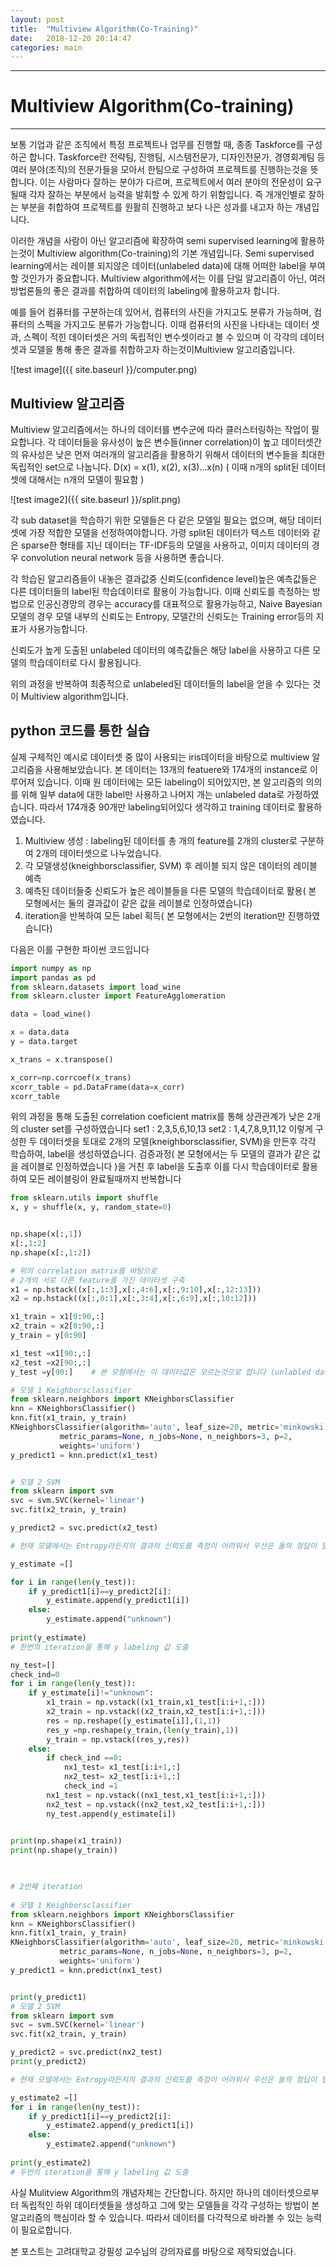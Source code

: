 ```yaml
---
layout: post
title:  "Multiview Algorithm(Co-Training)"
date:   2018-12-20 20:14:47
categories: main
---
```

* * *
# Multiview Algorithm(Co-training)
* * *
보통 기업과 같은 조직에서 특정 프로젝트나 업무를 진행할 때, 종종 Taskforce를 구성하곤 합니다. Taskforce란 전략팀, 진행팀, 시스템전문가, 디자인전문가, 경영회계팀 등 여러 분야(조직)의 전문가들을 모아서 한팀으로 구성하여 프로젝트를 진행하는것을 뜻합니다. 이는 사람마다 잘하는 분야가 다르며, 프로젝트에서 여러 분야의 전문성이 요구될때 각자 잘하는 부분에서 능력을 발휘할 수 있게 하기 위함입니다. 즉 개개인별로 잘하는 부분을 취합하여 프로젝트를 원활히 진행하고 보다 나은 성과를 내고자 하는 개념입니다.

이러한 개념을 사람이 아닌 알고리즘에 확장하여 semi supervised learning에 활용하는것이 Multiview algorithm(Co-training)의 기본 개념입니다. Semi supervised learning에서는 레이블 되지않은 데이터(unlabeled data)에 대해 어떠한 label을 부여할 것인가가 중요합니다. Multiview algorithm에서는 이를 단일 알고리즘이 아닌, 여러 방법론들의 좋은 결과를 취합하여 데이터의 labeling에 활용하고자 합니다. 

예를 들어 컴퓨터를 구분하는데 있어서, 컴퓨터의 사진을 가지고도 분류가 가능하며, 컴퓨터의 스펙을 가지고도 분류가 가능합니다. 이때 컴퓨터의 사진을 나타내는 데이터 셋과, 스펙이 적힌 데이터셋은 거의 독립적인 변수셋이라고 볼 수 있으며 이 각각의 데이터셋과 모델을 통해 좋은 결과를 취합하고자 하는것이Multiview 알고리즘입니다. 

![test image]({{ site.baseurl }}/computer.png)

## Multiview 알고리즘
Multiview 알고리즘에서는 하나의 데이터를 변수군에 따라 클러스터링하는 작업이 필요합니다. 각 데이터들을 유사성이 높은 변수들(inner correlation)이 높고 데이터셋간의 유사성은 낮은 먼저 여러개의 알고리즘을 활용하기 위해서 데이터의 변수들을 최대한 독립적인 set으로 나눕니다. D(x) = x(1), x(2), x(3)...x(n) ( 이때 n개의 split된 데이터셋에 대해서는 n개의 모델이 필요함 )

![test image2]({{ site.baseurl }}/split.png)

각 sub dataset을 학습하기 위한 모델들은 다 같은 모델일 필요는 없으며, 해당 데이터셋에 가장 적합한 모델을 선정하여야합니다. 가령 split된 데이터가 텍스트 데이터와 같은 sparse한 형태를 지닌 데이터는 TF-IDF등의 모델을 사용하고, 이미지 데이터의 경우 convolution neural network 등을 사용하면 좋습니다.

각 학습된 알고리즘들이 내놓은 결과값중 신뢰도(confidence level)높은 예측값들은 다른 데이터들의 label된 학습데이터로 활용이 가능합니다. 이때 신뢰도를 측정하는 방법으로 인공신경망의 경우는 accuracy를 대표적으로 활용가능하고, Naive Bayesian모델의 경우 모델 내부의 신뢰도는 Entropy, 모델간의 신뢰도는 Training error등의 지표가 사용가능합니다.

신뢰도가 높게 도출된 unlabeled 데이터의 예측값들은 해당 label을 사용하고 다른 모델의 학습데이터로 다시 활용됩니다. 

위의 과정을 반복하여 최종적으로 unlabeled된 데이터들의 label을 얻을 수 있다는 것이 Multiview algorithm입니다.

## python 코드를 통한 실습
실제 구체적인 예시로 데이터셋 중 많이 사용되는 iris데이터을 바탕으로 multiview 알고리즘을 사용해보았습니다. 본 데이터는 13개의 featuere와 174개의 instance로 이루어져 있습니다.
이때 원 데이터에는 모든 labeling이 되어있지만, 본 알고리즘의 의의를 위해 일부 data에 대한 label만 사용하고 나머지 개는 unlabeled data로 가정하였습니다. 따라서 174개중 90개만 labeling되어있다 생각하고 training 데이터로 활용하였습니다.

1. Multiview 생성 : labeling된 데이터를 총 개의 feature를 2개의 cluster로 구분하여 2개의 데이터셋으로 나누었습니다. 
2. 각 모델생성(kneighborsclassifier, SVM) 후 레이블 되지 않은 데이터의 레이블 예측
3. 예측된 데이터들중 신뢰도가 높은 레이블들을 다른 모델의 학습데이터로 활용( 본 모형에서는 둘의 결과값이 같은 값을 레이블로 인정하였습니다)
4. iteration을 반복하여 모든 label 획득( 본 모형에서는 2번의 iteration만 진행하였습니다)

다음은 이를 구현한 파이썬 코드입니다
```python
import numpy as np
import pandas as pd
from sklearn.datasets import load_wine
from sklearn.cluster import FeatureAgglomeration

data = load_wine()

x = data.data
y = data.target

x_trans = x.transpose()

x_corr=np.corrcoef(x_trans)
xcorr_table = pd.DataFrame(data=x_corr)
xcorr_table

```
위의 과정을 통해 도출된 correlation coeficient matrix를 통해 상관관계가 낮은 2개의 cluster set를 구성하였습니다
set1 : 2,3,5,6,10,13
set2 : 1,4,7,8,9,11,12 
이렇게 구성한 두 데이터셋을 토대로 2개의 모델(kneighborsclassifier, SVM)을 만든후 각각 학습하여, label을 생성하였습니다.
검증과정( 본 모형에서는 두 모델의 결과가 같은 값을 레이블로 인정하였습니다 )을 거친 후 label을 도출후 이를 다시 학습데이터로 활용하여 모든 레이블링이 완료될때까지 반복합니다 
```python
from sklearn.utils import shuffle
x, y = shuffle(x, y, random_state=0)


np.shape(x[:,1])
x[:,1:2]
np.shape(x[:,1:2])

# 위의 correlation matrix를 바탕으로
# 2개의 서로 다른 feature를 가진 데이터셋 구축
x1 = np.hstack((x[:,1:3],x[:,4:6],x[:,9:10],x[:,12:13]))
x2 = np.hstack((x[:,0:1],x[:,3:4],x[:,6:9],x[:,10:12]))

x1_train = x1[0:90,:]
x2_train = x2[0:90,:]
y_train = y[0:90]

x1_test =x1[90:,:]
x2_test =x2[90:,:]
y_test =y[90:]    # 본 모형에서는 이 데이터값은 모르는것으로 합니다 (unlabled data)

# 모델 1 Keighborsclassifier
from sklearn.neighbors import KNeighborsClassifier
knn = KNeighborsClassifier()
knn.fit(x1_train, y_train) 
KNeighborsClassifier(algorithm='auto', leaf_size=20, metric='minkowski',
           metric_params=None, n_jobs=None, n_neighbors=3, p=2,
           weights='uniform')
y_predict1 = knn.predict(x1_test)


# 모델 2 SVM
from sklearn import svm
svc = svm.SVC(kernel='linear')
svc.fit(x2_train, y_train)    

y_predict2 = svc.predict(x2_test)

# 현재 모델에서는 Entropy라든지의 결과의 신뢰도를 측정이 어려워서 우선은 둘의 정답이 일치하는 것을 label로 인정하는 방법을 사용합니다.

y_estimate =[]

for i in range(len(y_test)):
    if y_predict1[i]==y_predict2[i]:
        y_estimate.append(y_predict1[i])
    else:
        y_estimate.append("unknown")
        
print(y_estimate)
# 한번의 iteration을 통해 y labeling 값 도출

ny_test=[]
check_ind=0
for i in range(len(y_test)):
    if y_estimate[i]!="unknown":
        x1_train = np.vstack((x1_train,x1_test[i:i+1,:]))
        x2_train = np.vstack((x2_train,x2_test[i:i+1,:]))
        res = np.reshape([y_estimate[i]],(1,1))
        res_y =np.reshape(y_train,(len(y_train),1))
        y_train = np.vstack((res_y,res))
    else:
        if check_ind ==0:
            nx1_test= x1_test[i:i+1,:]
            nx2_test= x2_test[i:i+1,:]
            check_ind =1
        nx1_test = np.vstack((nx1_test,x1_test[i:i+1,:]))
        nx2_test = np.vstack((nx2_test,x2_test[i:i+1,:]))
        ny_test.append(y_estimate[i])

        
print(np.shape(x1_train))
print(np.shape(y_train))      
        


# 2번째 iteration   
        
# 모델 1 Keighborsclassifier
from sklearn.neighbors import KNeighborsClassifier
knn = KNeighborsClassifier()
knn.fit(x1_train, y_train) 
KNeighborsClassifier(algorithm='auto', leaf_size=20, metric='minkowski',
           metric_params=None, n_jobs=None, n_neighbors=3, p=2,
           weights='uniform')
y_predict1 = knn.predict(nx1_test)


print(y_predict1)
# 모델 2 SVM
from sklearn import svm
svc = svm.SVC(kernel='linear')
svc.fit(x2_train, y_train)    

y_predict2 = svc.predict(nx2_test)
print(y_predict2)

# 현재 모델에서는 Entropy라든지의 결과의 신뢰도를 측정이 어려워서 우선은 둘의 정답이 일치하는 것을 label로 인정하는 방법을 사용합니다.

y_estimate2 =[]
for i in range(len(ny_test)):
    if y_predict1[i]==y_predict2[i]:
        y_estimate2.append(y_predict1[i])
    else:
        y_estimate2.append("unknown")
        
print(y_estimate2)
# 두번의 iteration을 통해 y labeling 값 도출

```
사실 Mulitview Algorithm의 개념자체는 간단합니다. 하지만 하나의 데이터셋으로부터 독립적인 하위 데이터셋들을 생성하고 그에 맞는 모델들을 각각 구성하는 방법이 본 알고리즘의 핵심이라 할 수 있습니다. 따라서 데이터를 다각적으로 바라볼 수 있는 능력이 필요로합니다.


본 포스트는 고려대학교 강필성 교수님의 강의자료를 바탕으로 제작되었습니다.
